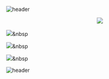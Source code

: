 ![header](https://capsule-render.vercel.app/api?type=Slice&color=231f3e&height=170&section=header&text=JJong&fontColor=eeeeee&fontSize=30&fontAlign=90&fontAlignY=40)

<p align="center">
  <a href="https://developer.android.com/?hl=ko"><img src="https://img.shields.io/badge/Android-3DDC84?style=flat-square&logo=Android&logoColor=white&link=https://developer.android.com/?hl=ko"/></a>&nbsp
  
  <a href="https://velog.io/@jongkk7"><img src="https://img.shields.io/badge/Velog-11B48A?style=flat-square&logo=Vimeo&logoColor=white&link=https://velog.io/@jongkk7"/></a>&nbsp
  
  <a href="https://developer.android.com/?hl=ko"><img src="https://img.shields.io/badge/Android-3DDC84?style=flat-square&logo=Android&logoColor=white&link=https://developer.android.com/?hl=ko"/></a>&nbsp
  
  <a href="https://simpleicons.org/"><img src="https://img.shields.io/badge/Simple%20Icon-111111?style=flat-square&logo=simple%20icons&logoColor=white&link=https://simpleicons.org/"/></a>&nbsp



![header](https://capsule-render.vercel.app/api?type=Slice&color=231f3e&height=170&section=footer&text=GGit&fontColor=eeeeee&fontSize=30&fontAlign=10&fontAlignY=60)
